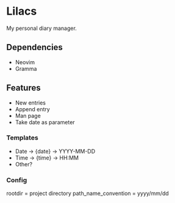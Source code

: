 # Lilacs
My personal diary manager.

## Dependencies
- Neovim
- Gramma

## Features
- New entries
- Append entry
- Man page
- Take date as parameter

### Templates
- Date -> {date} -> YYYY-MM-DD
- Time -> {time} -> HH:MM
- Other?

### Config
rootdir = project directory
path_name_convention = yyyy/mm/dd
